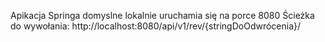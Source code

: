 Apikacja Springa domyslne lokalnie uruchamia się na porce 8080
Ścieżka do wywołania:
http://localhost:8080/api/v1/rev/{stringDoOdwrócenia}/